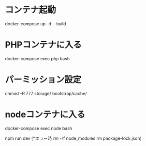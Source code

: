 # コンテナ起動

docker-compose up -d --build

# PHPコンテナに入る
docker-compose exec php bash

# パーミッション設定
chmod -R 777 storage/ bootstrap/cache/

# nodeコンテナに入る
docker-compose exec node bash

npm run dev
(*エラー時 rm -rf node_modules rm package-lock.json)
